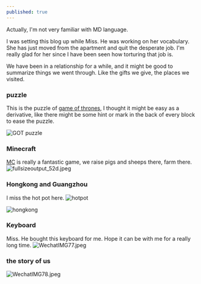 ```yaml
---
published: true
---
```

Actually, I'm not very familiar with MD language.

I was setting this blog up while Miss. He was working on her vocabulary. She has just moved from the apartment and quit the desperate job. I'm really glad for her since I have been seen how torturing that job is.

We have been in a relationship for a while, and it might be good to summarize things we went through. Like the gifts we give, the places we visited.


### puzzle

This is the puzzle of [game of thrones](https://en.wikipedia.org/wiki/Game_of_Thrones), I thought it might be easy as a derivative, like there might be some hint or mark in the back of every block to ease the puzzle.

![GOT puzzle]({{site.baseurl}}/_posts/20190130_121001.jpg)



### Minecraft

[MC](https://en.wikipedia.org/wiki/Minecraft) is really a fantastic game, we raise pigs and sheeps there, farm there.
![fullsizeoutput_52d.jpeg]({{site.baseurl}}/_posts/fullsizeoutput_52d.jpeg)

### Hongkong and Guangzhou
I miss the hot pot here.
![hotpot](the-story-of-us/_posts/20190206_125831.jpg)

![hongkong]({{site.baseurl}}/_posts/20190208_094314.jpg)

### Keyboard
Miss. He bought this keyboard for me. Hope it can be with me for a really long time.
![WechatIMG77.jpeg]({{site.baseurl}}/_posts/WechatIMG77.jpeg)

### the story of us
![WechatIMG78.jpeg]({{site.baseurl}}/_posts/WechatIMG78.jpeg)
